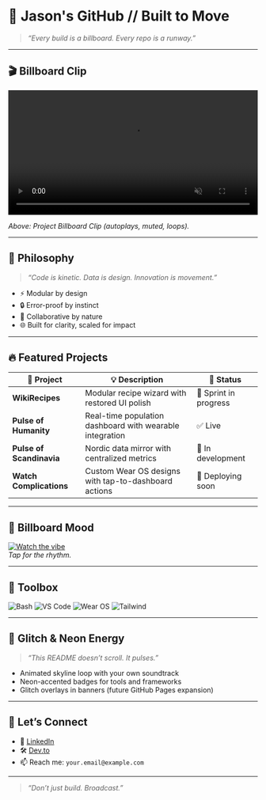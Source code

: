 # 🏁 Jason's GitHub // Built to Move

> *“Every build is a billboard. Every repo is a runway.”*

---

## 🎬 Billboard Clip

<video width="100%" autoplay muted loop controls>
  <source src="./assets/billboard-clip.mp4" type="video/mp4">
  Your browser does not support the video tag.
</video>

*Above: Project Billboard Clip (autoplays, muted, loops).*


---

## 🧠 Philosophy

> *“Code is kinetic. Data is design. Innovation is movement.”*

- ⚡ Modular by design  
- 🔒 Error-proof by instinct  
- 🤝 Collaborative by nature  
- 🌐 Built for clarity, scaled for impact  

---

## 🔥 Featured Projects

| 🧩 Project              | 💡 Description                                              | 🚦 Status         |
|-------------------------|-------------------------------------------------------------|-------------------|
| **WikiRecipes**         | Modular recipe wizard with restored UI polish               | 🚧 Sprint in progress |
| **Pulse of Humanity**   | Real-time population dashboard with wearable integration     | ✅ Live            |
| **Pulse of Scandinavia**| Nordic data mirror with centralized metrics                 | 🧭 In development  |
| **Watch Complications** | Custom Wear OS designs with tap-to-dashboard actions        | 🎯 Deploying soon |

---

## 🎵 Billboard Mood

[![Watch the vibe](https://img.youtube.com/vi/T-D1KVIuvjA/maxresdefault.jpg)](https://www.youtube.com/watch?v=T-D1KVIuvjA)  
*Tap for the rhythm.*

---

## 🧰 Toolbox

![Bash](https://img.shields.io/badge/Bash-000000?style=flat&logo=gnubash&logoColor=white)
![VS Code](https://img.shields.io/badge/VSCode-111111?style=flat&logo=visualstudiocode&logoColor=cyan)
![Wear OS](https://img.shields.io/badge/WearOS-000000?style=flat&logo=google&logoColor=lime)
![Tailwind](https://img.shields.io/badge/TailwindCSS-000000?style=flat&logo=tailwindcss&logoColor=magenta)

---

## 🧬 Glitch & Neon Energy

> *“This README doesn’t scroll. It pulses.”*

- Animated skyline loop with your own soundtrack  
- Neon-accented badges for tools and frameworks  
- Glitch overlays in banners (future GitHub Pages expansion)  

---

## 🤝 Let’s Connect

- 🧠 [LinkedIn](https://linkedin.com/in/yourprofile)  
- 🛠️ [Dev.to](https://dev.to/yourprofile)  
- 📫 Reach me: `your.email@example.com`

---

> *“Don’t just build. Broadcast.”*
